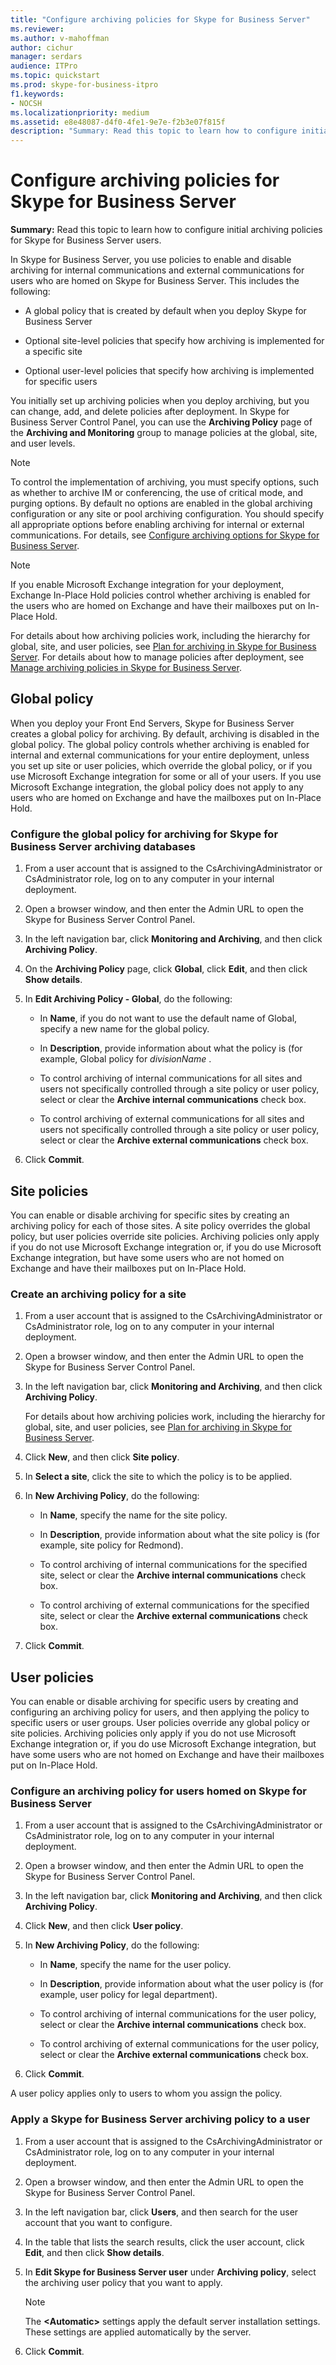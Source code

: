```yaml
---
title: "Configure archiving policies for Skype for Business Server"
ms.reviewer: 
ms.author: v-mahoffman
author: cichur
manager: serdars
audience: ITPro
ms.topic: quickstart
ms.prod: skype-for-business-itpro
f1.keywords:
- NOCSH
ms.localizationpriority: medium
ms.assetid: e8e48087-d4f0-4fe1-9e7e-f2b3e07f815f
description: "Summary: Read this topic to learn how to configure initial archiving policies for Skype for Business Server users."
---
```


# Configure archiving policies for Skype for Business Server
 
**Summary:** Read this topic to learn how to configure initial archiving policies for Skype for Business Server users.
  
In Skype for Business Server, you use policies to enable and disable archiving for internal communications and external communications for users who are homed on Skype for Business Server. This includes the following:
  
- A global policy that is created by default when you deploy Skype for Business Server
    
- Optional site-level policies that specify how archiving is implemented for a specific site
    
- Optional user-level policies that specify how archiving is implemented for specific users
    
You initially set up archiving policies when you deploy archiving, but you can change, add, and delete policies after deployment. In Skype for Business Server Control Panel, you can use the **Archiving Policy** page of the **Archiving and Monitoring** group to manage policies at the global, site, and user levels.
  
> [!NOTE]
> To control the implementation of archiving, you must specify options, such as whether to archive IM or conferencing, the use of critical mode, and purging options. By default no options are enabled in the global archiving configuration or any site or pool archiving configuration. You should specify all appropriate options before enabling archiving for internal or external communications. For details, see [Configure archiving options for Skype for Business Server](configure-archiving-options.md). 
  
> [!NOTE]
> If you enable Microsoft Exchange integration for your deployment, Exchange In-Place Hold policies control whether archiving is enabled for the users who are homed on Exchange and have their mailboxes put on In-Place Hold. 
  
For details about how archiving policies work, including the hierarchy for global, site, and user policies, see [Plan for archiving in Skype for Business Server](../../plan-your-deployment/archiving/archiving.md). For details about how to manage policies after deployment, see [Manage archiving policies in Skype for Business Server](../../manage/archiving/policies.md).
  
## Global policy

When you deploy your Front End Servers, Skype for Business Server creates a global policy for archiving. By default, archiving is disabled in the global policy. The global policy controls whether archiving is enabled for internal and external communications for your entire deployment, unless you set up site or user policies, which override the global policy, or if you use Microsoft Exchange integration for some or all of your users. If you use Microsoft Exchange integration, the global policy does not apply to any users who are homed on Exchange and have the mailboxes put on In-Place Hold.
  
### Configure the global policy for archiving for Skype for Business Server archiving databases

1. From a user account that is assigned to the CsArchivingAdministrator or CsAdministrator role, log on to any computer in your internal deployment.
    
2. Open a browser window, and then enter the Admin URL to open the Skype for Business Server Control Panel. 
    
3. In the left navigation bar, click **Monitoring and Archiving**, and then click **Archiving Policy**.
    
4. On the **Archiving Policy** page, click **Global**, click **Edit**, and then click **Show details**.
    
5. In **Edit Archiving Policy - Global**, do the following:
    
   - In **Name**, if you do not want to use the default name of Global, specify a new name for the global policy. 
    
   - In **Description**, provide information about what the policy is (for example, Global policy for  *divisionName*  .
    
   - To control archiving of internal communications for all sites and users not specifically controlled through a site policy or user policy, select or clear the **Archive internal communications** check box.
    
   - To control archiving of external communications for all sites and users not specifically controlled through a site policy or user policy, select or clear the **Archive external communications** check box.
    
6. Click **Commit**.
    
## Site policies

You can enable or disable archiving for specific sites by creating an archiving policy for each of those sites. A site policy overrides the global policy, but user policies override site policies. Archiving policies only apply if you do not use Microsoft Exchange integration or, if you do use Microsoft Exchange integration, but have some users who are not homed on Exchange and have their mailboxes put on In-Place Hold.
  
### Create an archiving policy for a site

1. From a user account that is assigned to the CsArchivingAdministrator or CsAdministrator role, log on to any computer in your internal deployment.
    
2. Open a browser window, and then enter the Admin URL to open the Skype for Business Server Control Panel.
    
3. In the left navigation bar, click **Monitoring and Archiving**, and then click **Archiving Policy**.
    
    For details about how archiving policies work, including the hierarchy for global, site, and user policies, see [Plan for archiving in Skype for Business Server](../../plan-your-deployment/archiving/archiving.md).
    
4. Click **New**, and then click **Site policy**.
    
5. In **Select a site**, click the site to which the policy is to be applied.
    
6. In **New Archiving Policy**, do the following:
    
   - In **Name**, specify the name for the site policy. 
    
   - In **Description**, provide information about what the site policy is (for example, site policy for Redmond).
    
   - To control archiving of internal communications for the specified site, select or clear the **Archive internal communications** check box.
    
   - To control archiving of external communications for the specified site, select or clear the **Archive external communications** check box.
    
7. Click **Commit**.
    
## User policies

You can enable or disable archiving for specific users by creating and configuring an archiving policy for users, and then applying the policy to specific users or user groups. User policies override any global policy or site policies. Archiving policies only apply if you do not use Microsoft Exchange integration or, if you do use Microsoft Exchange integration, but have some users who are not homed on Exchange and have their mailboxes put on In-Place Hold.
  
### Configure an archiving policy for users homed on Skype for Business Server

1. From a user account that is assigned to the CsArchivingAdministrator or CsAdministrator role, log on to any computer in your internal deployment.
    
2. Open a browser window, and then enter the Admin URL to open the Skype for Business Server Control Panel. 
    
3. In the left navigation bar, click **Monitoring and Archiving**, and then click **Archiving Policy**.
    
4. Click **New**, and then click **User policy**.
    
5. In **New Archiving Policy**, do the following:
    
   - In **Name**, specify the name for the user policy. 
    
   - In **Description**, provide information about what the user policy is (for example, user policy for legal department).
    
   - To control archiving of internal communications for the user policy, select or clear the **Archive internal communications** check box.
    
   - To control archiving of external communications for the user policy, select or clear the **Archive external communications** check box.
    
6. Click **Commit**.
    
A user policy applies only to users to whom you assign the policy.
### Apply a Skype for Business Server archiving policy to a user

1. From a user account that is assigned to the CsArchivingAdministrator or CsAdministrator role, log on to any computer in your internal deployment.
    
2. Open a browser window, and then enter the Admin URL to open the Skype for Business Server Control Panel. 
    
3. In the left navigation bar, click **Users**, and then search for the user account that you want to configure.
    
4. In the table that lists the search results, click the user account, click **Edit**, and then click **Show details**.
    
5. In **Edit Skype for Business Server user** under **Archiving policy**, select the archiving user policy that you want to apply.
    
    > [!NOTE]
    > The **\<Automatic\>** settings apply the default server installation settings. These settings are applied automatically by the server.
  
6. Click **Commit**.
    

